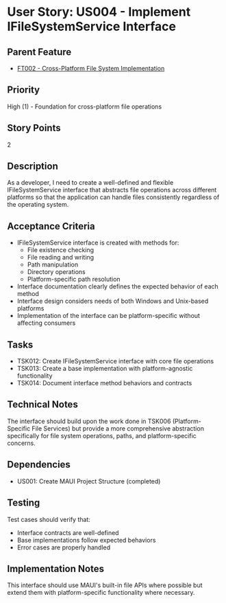 # User Story: US004 - Implement IFileSystemService Interface

## Parent Feature

- [FT002 - Cross-Platform File System Implementation](../open/FT002-File-System.md)

## Priority

High (1) - Foundation for cross-platform file operations

## Story Points

2

## Description

As a developer, I need to create a well-defined and flexible IFileSystemService interface that abstracts file operations across different platforms so that the application can handle files consistently regardless of the operating system.

## Acceptance Criteria

- IFileSystemService interface is created with methods for:
  - File existence checking
  - File reading and writing
  - Path manipulation
  - Directory operations
  - Platform-specific path resolution
- Interface documentation clearly defines the expected behavior of each method
- Interface design considers needs of both Windows and Unix-based platforms
- Implementation of the interface can be platform-specific without affecting consumers

## Tasks

- TSK012: Create IFileSystemService interface with core file operations
- TSK013: Create a base implementation with platform-agnostic functionality
- TSK014: Document interface method behaviors and contracts

## Technical Notes

The interface should build upon the work done in TSK006 (Platform-Specific File Services) but provide a more comprehensive abstraction specifically for file system operations, paths, and platform-specific concerns.

## Dependencies

- US001: Create MAUI Project Structure (completed)

## Testing

Test cases should verify that:
- Interface contracts are well-defined
- Base implementations follow expected behaviors
- Error cases are properly handled

## Implementation Notes

This interface should use MAUI's built-in file APIs where possible but extend them with platform-specific functionality where necessary.
